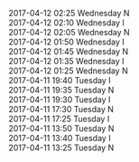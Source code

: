2017-04-12 02:25 Wednesday  N  
2017-04-12 02:10 Wednesday  I  
2017-04-12 02:05 Wednesday  N  
2017-04-12 01:50 Wednesday  I  
2017-04-12 01:45 Wednesday  N  
2017-04-12 01:35 Wednesday  I  
2017-04-12 01:25 Wednesday  N  
2017-04-11 19:40 Tuesday  I  
2017-04-11 19:35 Tuesday  N  
2017-04-11 19:30 Tuesday  I  
2017-04-11 17:30 Tuesday  N  
2017-04-11 17:25 Tuesday  I  
2017-04-11 13:50 Tuesday  N  
2017-04-11 13:40 Tuesday  I  
2017-04-11 13:25 Tuesday  N  
